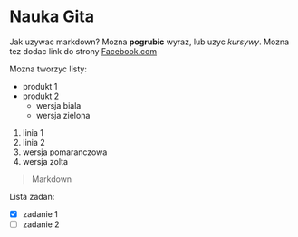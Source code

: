 # Nauka Gita
Jak uzywac markdown?
Mozna **pogrubic** wyraz, lub uzyc *kursywy*.
Mozna tez dodac link do strony [Facebook.com](http://facebook.com)

Mozna tworzyc listy:
* produkt 1
* produkt 2
  * wersja biala
  * wersja zielona

1. linia 1
1. linia 2
  1. wersja pomaranczowa
  1. wersja zolta

> Markdown

Lista zadan:
- [x] zadanie 1
- [ ] zadanie 2
